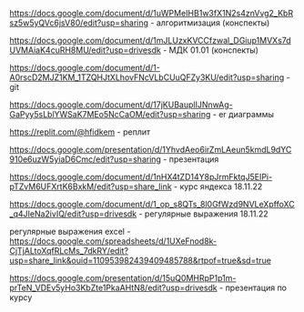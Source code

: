 https://docs.google.com/document/d/1uWPMeIHB1w3fX1N2s4znVvg2_KbRsz5w5yQVc6jsV80/edit?usp=sharing - алгоритмизация (конспекты)

https://docs.google.com/document/d/1mJLUzxKVCCfzwal_DGiup1MVXs7dUVMAiaK4cuRH8MU/edit?usp=drivesdk - МДК 01.01 (конспекты)

https://docs.google.com/document/d/1-A0rscD2MJZ1KM_1TZQHJtXLhovFNcVLbCUuQFZy3KU/edit?usp=sharing - git

https://docs.google.com/document/d/17jKUBauplIJNnwAg-GaPyy5sLblYWSaK7MEo5NcCaOM/edit?usp=sharing - er диаграммы

https://replit.com/@hfidkem - реплит

https://docs.google.com/presentation/d/1YhvdAeo6irZmLAeun5kmdL9dYC910e6uzW5yiaD6Cmc/edit?usp=sharing - презентация

https://docs.google.com/document/d/1nHX4tZD14Y8pJrmFktqJ5EIPi-pTZvM6UFXrtK6BxkM/edit?usp=share_link - курс яндекса 18.11.22

https://docs.google.com/document/d/1_op_s8QTs_8l0GfWzd9NVLeXpffoXC_q4JIeNa2ivIQ/edit?usp=drivesdk - регулярные выражения 18.11.22

регулярные выражения excel - https://docs.google.com/spreadsheets/d/1UXeFnod8k-CjTjALtoXqfRLcMs_7dkRY/edit?usp=share_link&ouid=110953982439409485788&rtpof=true&sd=true

https://docs.google.com/presentation/d/15uQ0MHRpP1p1m-prTeN_VDEv5yHo3KbZte1PkaAHtN8/edit?usp=drivesdk - презентация по курсу

